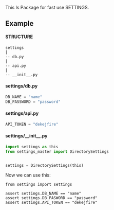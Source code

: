 
This Is Package for fast use SETTINGS.

## Example
#### STRUCTURE

```
settings
|
-- db.py
|
-- api.py
|
-- __init__.py
```

#### settings/db.py
```python
DB_NAME = "name"
DB_PASSWORD = "password"
``` 
#### settings/api.py
```python
API_TOKEN = "dekejfire"
```

#### settings/\_\_init__.py
```python
import settings as this
from settings_master import DirectorySettings


settings = DirectorySettings(this)
```

Now we can use this:
```jupyterpython
from settings import settings

assert settings.DB_NAME == "name"
assert settings.DB_PASWORD == "password"
assert settings.API_TOKEN == "dekejfire"
```